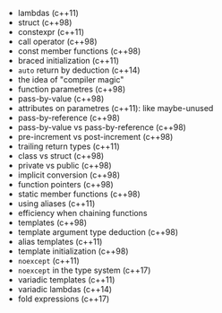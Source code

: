 - lambdas (c++11)
- struct (c++98)
- constexpr (c++11)
- call operator (c++98)
- const member functions (c++98)
- braced initialization (c++11)
- `auto` return by deduction (c++14)
- the idea of "compiler magic"
- function parametres (c++98)
- pass-by-value (c++98)
- attributes on parametres (c++11): like maybe-unused
- pass-by-reference (c++98)
- pass-by-value vs pass-by-reference (c++98)
- pre-increment vs post-increment (c++98)
- trailing return types (c++11)
- class vs struct (c++98)
- private vs public (c++98)
- implicit conversion (c++98)
- function pointers (c++98)
- static member functions (c++98)
- using aliases (c++11)
- efficiency when chaining functions
- templates (c++98)
- template argument type deduction (c++98)
- alias templates (c++11)
- template initialization (c++98)
- `noexcept` (c++11)
- `noexcept` in the type system (c++17)
- variadic templates (c++11)
- variadic lambdas (c++14)
- fold expressions (c++17)

